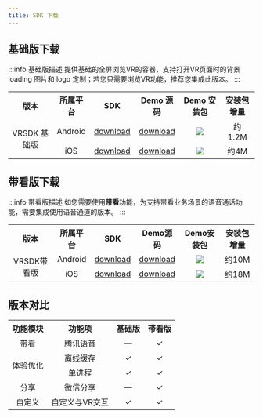 ```yaml
---
title: SDK 下载
---
```


## 基础版下载

:::info 基础版描述
提供基础的全屏浏览VR的容器，支持打开VR页面时的背景 loading 图片和 logo 定制；若您只需要浏览VR功能，推荐您集成此版本。
:::

<table align="center">
	<tr align="center">
	    <th>版本</th>
	    <th>所属平台</th>
	    <th>SDK</th>  
      	<th>Demo 源码</th>
        <th>Demo 安装包</th>
      	<th>安装包增量</th>
	</tr >
  <tr align="center">
	    <td rowspan="2">VRSDK 基础版</td>
	    <td>Android</td>
	    <td><a href="https://vr-public-1304125667.cos.ap-beijing.myqcloud.com/release/vrnative/rsvr-31000018-20211129.aar" target="_blank">download</a></td>
        <td><a href="https://vr-public-1304125667.cos.ap-beijing.myqcloud.com/release/vrnative/demo_external_lite.zip" target="_blank">download</a></td>
    <td><img src="https://vr-public-1304125667.cos.ap-beijing.myqcloud.com/release/vrnative/android_demo_download.png"/></td>
        <td>约1.2M</td>
	</tr>
  <tr align="center">
	    <td>iOS</td>
	    <td><a href="https://vr-public-1304125667.cos.ap-beijing.myqcloud.com/release/vrnative/RSVRSDK_1.0.0_lite.zip" target="_blank">download</a></td>
        <td><a href="https://vr-public-1304125667.cos.ap-beijing.myqcloud.com/release/vrnative/vrdemo.zip" target="_blank">download</a></td>
    <td><img src="https://vr-public-1304125667.cos.ap-beijing.myqcloud.com/release/vrnative/ios_demo_download.png"/></td>
        <td>约4M</td>
   </tr>
</table>

## 带看版下载

:::info 带看版描述
如您需要使用**带看**功能，为支持带看业务场景的语音通话功能，需要集成使用语音通道的版本。
:::

<table align="center">
	<tr align="center">
	    <th>版本</th>
	    <th>所属平台</th>
	    <th>SDK</th>  
      	<th>Demo源码</th>
	      <th>Demo安装包</th>
      	<th>安装包增量</th>
	</tr >
  <tr align="center">
	    <td rowspan="2">VRSDK带看版</td>
	    <td>Android</td>
	    <td><a href="https://vr-public-1304125667.cos.ap-beijing.myqcloud.com/release/vrnative/rsvr-01000018-20211129.aar" target="_blank">download</a></td>
        <td><a href="https://vr-public-1304125667.cos.ap-beijing.myqcloud.com/release/vrnative/demo_external_trtc.zip" target="_blank">download</a></td>
    		<td><img src="https://vr-public-1304125667.cos.ap-beijing.myqcloud.com/release/vrnative/android_demo_download_rtc.png"/></td>
        <td>约10M</td>
	</tr>
  <tr align="center">
	    <td>iOS</td>
	    <td><a href="https://vr-public-1304125667.cos.ap-beijing.myqcloud.com/release/vrnative/RSVRSDK_1.0.0.zip" target="_blank">download</a></td>
        <td><a href="https://vr-public-1304125667.cos.ap-beijing.myqcloud.com/release/vrnative/vrdemo.zip" target="_blank">download</a></td>
    		<td><img src="https://vr-public-1304125667.cos.ap-beijing.myqcloud.com/release/vrnative/ios_demo_download_rtc.png"/></td>
        <td>约18M</td>
   </tr>
</table>

## 版本对比

<table align="center">
	<tr align="center">
	    <th>功能模块</th>
	    <th>功能项</th>
	    <th>基础版</th>  
      <th>带看版</th>  
	</tr >
  <tr align="center">
	    <td>带看</td>
	    <td>腾讯语音</td>
	    <td>—</td>
      <td>✓</td>
	</tr>
	<tr align="center">
	    <td rowspan="2">体验优化</td>
	    <td>离线缓存</td>
	    <td>✓</td>
      <td>✓</td>
	</tr>
  <tr align="center">
	    <td>单进程</td>
	    <td>✓</td>
        <td>✓</td>
   </tr>
  <tr align="center">
	    <td>分享</td>
	    <td>微信分享</td>
	    <td>—</td>
      <td>✓</td>
	</tr>
  <tr align="center">
	    <td>自定义</td>
	    <td>自定义与VR交互</td>
	    <td>✓</td>
      <td>✓</td>
	</tr>
</table>
